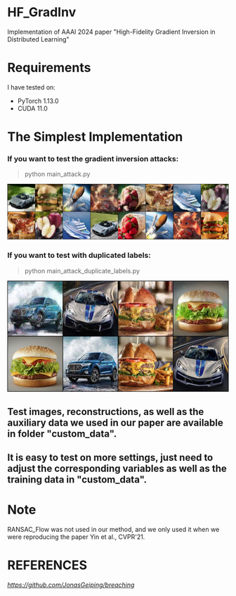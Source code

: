 # HF_GradInv
Implementation of AAAI 2024 paper "High-Fidelity Gradient Inversion in Distributed Learning"

# Requirements

I have tested on:

- PyTorch 1.13.0
- CUDA 11.0


# The Simplest Implementation

### If you want to test the gradient inversion attacks:

> python main_attack.py

![avatar](/custom_data/test_recon/final_rec8.jpg)

### If you want to test with duplicated labels: 

> python main_attack_duplicate_labels.py

![avatar](/custom_data/test_recon/final_rec.jpg)

## Test images, reconstructions, as well as the auxiliary data we used in our paper are available in folder "custom_data".

## It is easy to test on more settings, just need to adjust the corresponding variables as well as the training data in "custom_data".

# Note

RANSAC_Flow was not used in our method, and we only used it when we were reproducing the paper Yin et al., CVPR'21.

 # REFERENCES
 
 *https://github.com/JonasGeiping/breaching*
 
